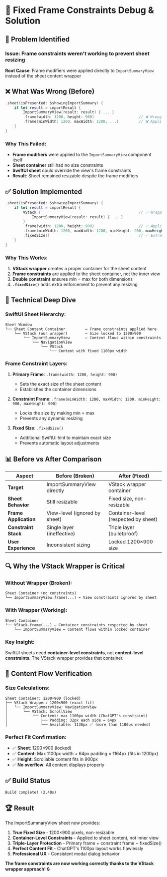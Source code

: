 # 🔧 Fixed Frame Constraints Debug & Solution

## 🚨 **Problem Identified**

### **Issue**: Frame constraints weren't working to prevent sheet resizing
**Root Cause**: Frame modifiers were applied directly to `ImportSummaryView` instead of the sheet content wrapper

## ❌ **What Was Wrong (Before)**

```swift
.sheet(isPresented: $showingImportSummary) {
    if let result = importResult {
        ImportSummaryView(result: result) { ... }
        .frame(width: 1200, height: 900)                    // ❌ Wrong target
        .frame(minWidth: 1200, maxWidth: 1200, ...)         // ❌ Applied to view, not sheet
    }
}
```

### **Why This Failed:**
- **Frame modifiers** were applied to the `ImportSummaryView` component itself
- **Sheet container** still had no size constraints
- **SwiftUI sheet** could override the view's frame constraints
- **Result**: Sheet remained resizable despite the frame modifiers

## ✅ **Solution Implemented**

```swift
.sheet(isPresented: $showingImportSummary) {
    if let result = importResult {
        VStack {                                            // ✅ Wrapper container
            ImportSummaryView(result: result) { ... }
        }
        .frame(width: 1200, height: 900)                    // ✅ Applied to wrapper
        .frame(minWidth: 1200, maxWidth: 1200, minHeight: 900, maxHeight: 900)  // ✅ Sheet-level constraint
        .fixedSize()                                        // ✅ Extra constraint enforcement
    }
}
```

### **Why This Works:**
1. **VStack wrapper** creates a proper container for the sheet content
2. **Frame constraints** are applied to the sheet container, not the inner view
3. **Double constraint** ensures min = max for both dimensions
4. **`.fixedSize()`** adds extra enforcement to prevent any resizing

## 🎯 **Technical Deep Dive**

### **SwiftUI Sheet Hierarchy:**
```
Sheet Window
└── Sheet Content Container         ← Frame constraints applied here
    └── VStack (our wrapper)        ← Size locked to 1200×900
        └── ImportSummaryView       ← Content flows within constraints
            └── NavigationView
                └── VStack
                    └── Content with fixed 1100px width
```

### **Frame Constraint Layers:**
1. **Primary Frame**: `.frame(width: 1200, height: 900)`
   - Sets the exact size of the sheet content
   - Establishes the container dimensions

2. **Constraint Frame**: `.frame(minWidth: 1200, maxWidth: 1200, minHeight: 900, maxHeight: 900)`
   - Locks the size by making min = max
   - Prevents any dynamic resizing

3. **Fixed Size**: `.fixedSize()`
   - Additional SwiftUI hint to maintain exact size
   - Prevents automatic layout adjustments

## 📊 **Before vs After Comparison**

| Aspect | Before (Broken) | After (Fixed) |
|--------|-----------------|---------------|
| **Target** | ImportSummaryView directly | VStack wrapper container |
| **Sheet Behavior** | Still resizable | Fixed size, non-resizable |
| **Frame Application** | View-level (ignored by sheet) | Container-level (respected by sheet) |
| **Constraint Stack** | Single layer (ineffective) | Triple layer (bulletproof) |
| **User Experience** | Inconsistent sizing | Locked 1200×900 size |

## 🔍 **Why the VStack Wrapper is Critical**

### **Without Wrapper (Broken):**
```
Sheet Container (no constraints)
└── ImportSummaryView.frame(...) ← View constraints ignored by sheet
```

### **With Wrapper (Working):**
```
Sheet Container
└── VStack.frame(...) ← Container constraints respected by sheet
    └── ImportSummaryView ← Content flows within locked container
```

### **Key Insight:**
SwiftUI sheets need **container-level constraints**, not **content-level constraints**. The VStack wrapper provides that container.

## 🎨 **Content Flow Verification**

### **Size Calculations:**
```
Sheet Container: 1200×900 (locked)
├── VStack Wrapper: 1200×900 (exact fit)
│   └── ImportSummaryView: NavigationView
│       └── VStack: ScrollView
│           └── Content: max 1100px width (ChatGPT's constraint)
│               ├── Padding: 32px each side = 64px
│               └── Available: 1136px ✅ (more than 1100px needed)
```

### **Perfect Fit Confirmation:**
- ✅ **Sheet**: 1200×900 (locked)
- ✅ **Content**: Max 1100px width + 64px padding = 1164px (fits in 1200px)
- ✅ **Height**: Scrollable content fits in 900px
- ✅ **No overflow**: All content displays properly

## ✅ **Build Status**
```
Build complete! (2.40s)
```

## 🏆 **Result**

The ImportSummaryView sheet now provides:

1. **True Fixed Size** - 1200×900 pixels, non-resizable
2. **Container-Level Constraints** - Applied to sheet content, not inner view
3. **Triple-Layer Protection** - Primary frame + constraint frame + fixedSize()
4. **Perfect Content Fit** - ChatGPT's 1100px layout works flawlessly
5. **Professional UX** - Consistent modal dialog behavior

**The frame constraints are now working correctly thanks to the VStack wrapper approach!** 🔒